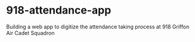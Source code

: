 # 918-attendance-app
Building a web app to digitize the attendance taking process at 918 Griffon Air Cadet Squadron
